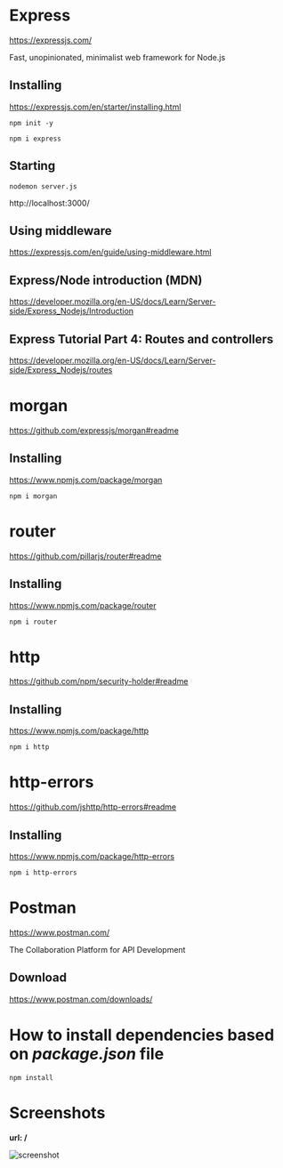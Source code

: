 # Express

https://expressjs.com/

Fast, unopinionated, minimalist web framework for Node.js

## Installing

https://expressjs.com/en/starter/installing.html

```
npm init -y
```

```
npm i express
```

## Starting

```
nodemon server.js
```

http://localhost:3000/  

## Using middleware

https://expressjs.com/en/guide/using-middleware.html  

## Express/Node introduction (MDN)

https://developer.mozilla.org/en-US/docs/Learn/Server-side/Express_Nodejs/Introduction

## Express Tutorial Part 4: Routes and controllers

https://developer.mozilla.org/en-US/docs/Learn/Server-side/Express_Nodejs/routes

# morgan

https://github.com/expressjs/morgan#readme

## Installing

https://www.npmjs.com/package/morgan

```
npm i morgan
```

# router

https://github.com/pillarjs/router#readme

## Installing

https://www.npmjs.com/package/router

```
npm i router
```

# http

https://github.com/npm/security-holder#readme

## Installing

https://www.npmjs.com/package/http

```
npm i http
```

# http-errors

https://github.com/jshttp/http-errors#readme

## Installing

https://www.npmjs.com/package/http-errors

```
npm i http-errors
```

# Postman

https://www.postman.com/

The Collaboration Platform for API Development

## Download

https://www.postman.com/downloads/

# How to install dependencies based on _package.json_ file

```
npm install
```

# Screenshots

**url: /**  

![screenshot](./screenshot.png)
